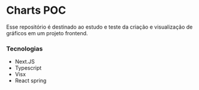 # Charts POC

Esse repositório é destinado ao estudo e teste da criação e visualização de gráficos em um projeto frontend.

### Tecnologias

- Next.JS
- Typescript
- Visx
- React spring
